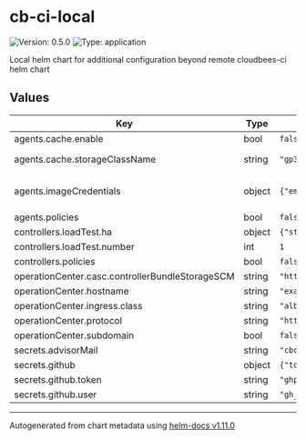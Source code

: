 # cb-ci-local

![Version: 0.5.0](https://img.shields.io/badge/Version-0.5.0-informational?style=flat-square) ![Type: application](https://img.shields.io/badge/Type-application-informational?style=flat-square)

Local helm chart for additional configuration beyond remote cloudbees-ci helm chart

## Values

| Key | Type | Default | Description |
|-----|------|---------|-------------|
| agents.cache.enable | bool | `false` | Cache for builds artifacts |
| agents.cache.storageClassName | string | `"gp3"` | Storage Class Name for PVC. Empty string will take the default one |
| agents.imageCredentials | object | `{"email":"someone@host.com","password":"sillyness","registry":"https://index.docker.io/v1/","username":"someone"}` | Image Credentials for Kaniko. https://helm.sh/docs/howto/charts_tips_and_tricks/#creating-image-pull-secrets |
| agents.policies | bool | `false` | Enable Limit Range and Resource Quoatas |
| controllers.loadTest.ha | object | `{"storageClassName":"efs"}` | HA for Load Controllers |
| controllers.loadTest.number | int | `1` | Number of Load Controllers for Performance Testing. Min 1. |
| controllers.policies | bool | `false` | Enable Limit Range and Resource Quoatas |
| operationCenter.casc.controllerBundleStorageSCM | string | `"https://github.com/carlosrodlop/cb-casc-controllers.git"` | Location of CloudBees Bundle Storage for Controller |
| operationCenter.hostname | string | `"example.com"` | DNS zone (Eg: Route 53 in Hosted Zone in AWS) |
| operationCenter.ingress.class | string | `"alb"` | alb or nlb |
| operationCenter.protocol | string | `"https"` | http or https |
| operationCenter.subdomain | bool | `false` | Subdomain for Operation Center (true or false) |
| secrets.advisorMail | string | `"cbci.admin@example.org.com"` | Jenkins password |
| secrets.github | object | `{"token":"ghp_xxxxExampleToken","user":"gh_ExampleUser"}` | Github Secret pair |
| secrets.github.token | string | `"ghp_xxxxExampleToken"` | Github Secret for token |
| secrets.github.user | string | `"gh_ExampleUser"` | Github Secret for user |

----------------------------------------------
Autogenerated from chart metadata using [helm-docs v1.11.0](https://github.com/norwoodj/helm-docs/releases/v1.11.0)

